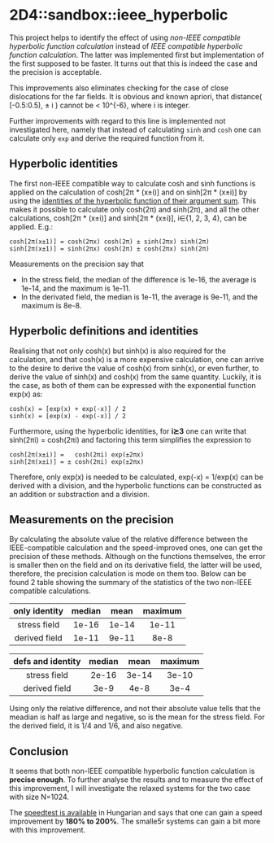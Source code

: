 ﻿# 2D4\::sandbox::ieee_hyperbolic
This project helps to identify the effect of using *non-IEEE compatible hyperbolic function calculation* instead of *IEEE compatible hyperbolic function calculation*. The latter was implemented first but implementation of the first supposed to be faster. It turns out that this is indeed the case and the precision is acceptable.

This improvements also eliminates checking for the case of close dislocations for the far fields. It is obvious and known apriori, that distance( [-0.5:0.5), ± i ) cannot be < 10^{-6}, where i is integer.

Further improvements with regard to this line is implemented not investigated here, namely that instead of calculating `sinh` and `cosh` one can calculate only `exp` and derive the required function from it.

## Hyperbolic identities
The first non-IEEE compatible way to calculate cosh and sinh functions is applied on the calculation of cosh[2π * (x±i)] and on sinh[2π * (x±i)] by using the [identities of the hyperbolic function of their argument sum](https://en.wikipedia.org/wiki/Hyperbolic_function#Sums_of_arguments). This makes it possible to calculate only cosh(2π) and sinh(2π), and all the other calculations, cosh[2π * (x±i)] and sinh[2π * (x±i)], i∈{1, 2, 3, 4}, can be applied. E.g.:
```
cosh[2π(x±1)] = cosh(2πx) cosh(2π) ± sinh(2πx) sinh(2π)
sinh[2π(x±1)] = sinh(2πx) cosh(2π) ± cosh(2πx) sinh(2π)
```

Measurements on the precision say that
* In the stress field, the median of the difference is 1e-16, the average is 1e-14, and the maximum is 1e-11.
* In the derivated field, the median is 1e-11, the average is 9e-11, and the maximum is 8e-8.

## Hyperbolic definitions and identities
Realising that not only cosh(x) but sinh(x) is also required for the calculation, and that cosh(x) is a more expensive calculation, one can arrive to the desire to derive the value of cosh(x) from sinh(x), or even further, to derive the value of sinh(x) and cosh(x) from the same quantity. Luckily, it is the case, as both of them can be expressed with the exponential function exp(x) as:
```
cosh(x) = [exp(x) + exp(-x)] / 2
sinh(x) = [exp(x) - exp(-x)] / 2
```
Furthermore, using the hyperbolic identities, for **i⪰3** one can write that sinh(2πi) = cosh(2πi) and factoring this term simplifies the expression to
```
cosh[2π(x±i)] =   cosh(2πi) exp(±2πx)
sinh[2π(x±i)] = ± cosh(2πi) exp(±2πx)
```
Therefore, only exp(x) is needed to be calculated, exp(-x) = 1/exp(x) can be derived with a division, and the hyperbolic functions can be constructed as an addition or substraction and a division.

## Measurements on the precision
By calculating the absolute value of the relative difference between the IEEE-compatible calculation and the speed-improved ones, one can get the precision of these methods. Although on the functions themselves, the error is smaller then on the field and on its derivative field, the latter will be used, therefore, the precision calculation is mode on them too. Below can be found 2 table showing the summary of the statistics of the two non-IEEE compatible calculations.

| only identity | median |  mean | maximum |
|:-------------:|:------:|:-----:|:-------:|
|  stress field |  1e-16 | 1e-14 |  1e-11  |
| derived field |  1e-11 | 9e-11 |   8e-8  |

| defs and identity | median |  mean | maximum |
|:-----------------:|:------:|:-----:|:-------:|
|    stress field   |  2e-16 | 3e-14 |  3e-10  |
|   derived field   |  3e-9  |  4e-8 |   3e-4  |

Using only the relative difference, and not their absolute value tells that the meadian is half as large and negative, so is the mean for the stress field. For the derived field, it is 1/4 and 1/6, and also negative.

## Conclusion

It seems that both non-IEEE compatible hyperbolic function calculation is **precise enough**. To further analyse the results and to measure the effect of this improvement, I will investigate the relaxed systems for the two case with size N=1024.


The [speedtest is available](https://github.com/danieltuzes/2D4/wiki/Speedtests#ieee_hyperbolic) in Hungarian and says that one can gain a speed improvement by **180% to 200%**. The smalle5r systems can gain a bit more with this improvement.